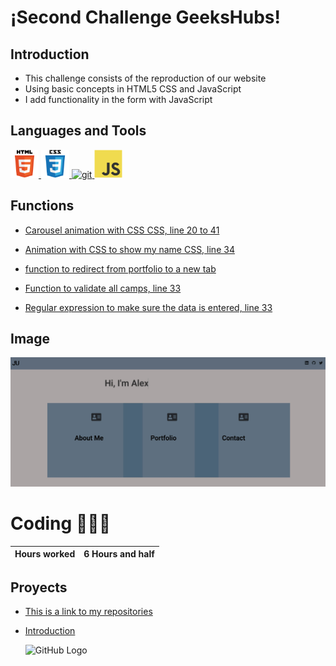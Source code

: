 # ¡Second Challenge GeeksHubs!

## Introduction
- This challenge consists of the reproduction of our website
- Using basic concepts in HTML5 CSS and JavaScript
- I add functionality in the form with JavaScript

## Languages and Tools
<a href="https://www.w3schools.com/html/default.asp" target="_blank"> <img src="https://raw.githubusercontent.com/devicons/devicon/master/icons/html5/html5-original-wordmark.svg" alt="html5" width="45" height="45"/> </a> <a href="https://www.w3schools.com/css/" target="_blank"> <img src="https://raw.githubusercontent.com/devicons/devicon/master/icons/css3/css3-original-wordmark.svg" alt="css3" width="45" height="45"/> </a> <a href="https://git-scm.com/" target="_blank"> <img src="https://www.vectorlogo.zone/logos/git-scm/git-scm-icon.svg" alt="git" width="45" height="45"/> </a> <a href="https://developer.mozilla.org/en-US/docs/Web/JavaScript" target="_blank"> <img src="https://raw.githubusercontent.com/devicons/devicon/master/icons/javascript/javascript-original.svg" alt="javascript" width="45" height="45"></a>

## Functions
- [Carousel animation with CSS CSS, line 20 to 41](css/portfolio.css)

- [Animation with CSS to show my name CSS, line 34](css/index.css)

- [function to redirect from portfolio to a new tab](js/main.js)

- [Function to validate all camps, line 33](js/form.js)

- [Regular expression to make sure the data is entered, line 33](js/form.js)

## Image

![captura](img/WebsiteMAP.jpg)

# Coding 👨🏽‍💻
| Hours worked | 6 Hours and half |
| -----------  | ---------------  |

## Proyects
- <a href="https://github.com/2020-JAUG">This is a link to my repositories</a>

- [Introduction](#introduction)


    ![GitHub Logo](https://github.com/2020-JAUG/website-grid/blob/master/img/faviconYellow.png?raw=true)